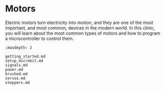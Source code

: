# Motors

Electric motors turn electricity into motion, and they are one of the most
important, and most common, devices in the modern world. In this clinic, you
will learn about the most common types of motors and how to program a
microcontroller to control them. 

```{toctree}
:maxdepth: 2

getting_started.md
setup_microbit.md
signals.md
power.md
brushed.md
servos.md
steppers.md

```